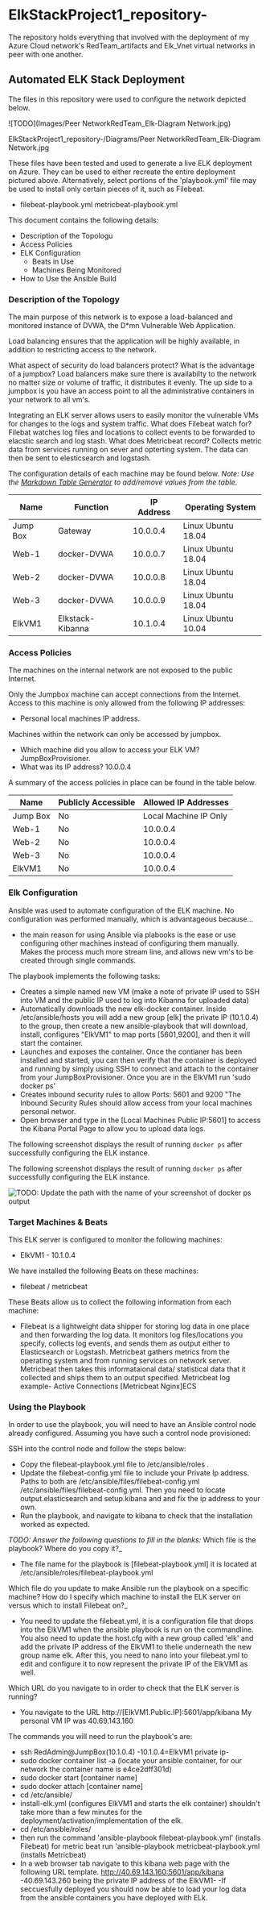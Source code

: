 # ElkStackProject1_repository-
The repository holds everything that involved with the deployment of my Azure Cloud network's RedTeam_artifacts and Elk_Vnet virtual networks in peer with one another.

## Automated ELK Stack Deployment

The files in this repository were used to configure the network depicted below.

![TODO](Images/Peer NetworkRedTeam_Elk-Diagram Network.jpg)

ElkStackProject1_repository-/Diagrams/Peer NetworkRedTeam_Elk-Diagram Network.jpg

These files have been tested and used to generate a live ELK deployment on Azure. They can be used to either recreate the entire deployment pictured above. Alternatively, select portions of the 'playbook.yml' file may be used to install only certain pieces of it, such as Filebeat.

  - filebeat-playbook.yml         metricbeat-playbook.yml  

This document contains the following details:
- Description of the Topologu
- Access Policies
- ELK Configuration
  - Beats in Use
  - Machines Being Monitored
- How to Use the Ansible Build


### Description of the Topology

The main purpose of this network is to expose a load-balanced and monitored instance of DVWA, the D*mn Vulnerable Web Application.

Load balancing ensures that the application will be highly available, in addition to restricting access to the network.

What aspect of security do load balancers protect? What is the advantage of a jumpbox?
Load balancers make sure there is availabilty to the network no matter size or volume of traffic, it distributes it evenly.  The up side to a jumpbox is you have an access point to all the administrative containers in your network to all vm's.  

Integrating an ELK server allows users to easily monitor the vulnerable VMs for changes to the logs and system traffic.
 What does Filebeat watch for?  Filebat watches log files and locations to collect events to be forwarded to elacstic search and log stash.
 What does Metricbeat record?  Collects metric data from services running on sever and opterting system.  The data can then be sent to elesticsearch and logstash.

The configuration details of each machine may be found below.
_Note: Use the [Markdown Table Generator](http://www.tablesgenerator.com/markdown_tables) to add/remove values from the table_.

| Name     | Function         | IP Address | Operating System   |
|----------|------------------|------------|--------------------|
| Jump Box | Gateway          | 10.0.0.4   | Linux Ubuntu 18.04 |
| Web-1    | docker-DVWA      | 10.0.0.7   | Linux Ubuntu 18.04 |
| Web-2    | docker-DVWA      | 10.0.0.8   | Linux Ubuntu 18.04 |
| Web-3    | docker-DVWA      | 10.0.0.9   | Linux Ubuntu 18.04 |
| ElkVM1   | Elkstack-Kibanna | 10.1.0.4   | Linux Ubuntu 10.04 |

### Access Policies

The machines on the internal network are not exposed to the public Internet. 

Only the Jumpbox machine can accept connections from the Internet. Access to this machine is only allowed from the following IP addresses:
- Personal local machines IP address.

Machines within the network can only be accessed by jumpbox.
- Which machine did you allow to access your ELK VM? JumpBoxProvisioner. 
- What was its IP address?  10.0.0.4

A summary of the access policies in place can be found in the table below.

| Name     | Publicly Accessible | Allowed IP Addresses  |
|----------|---------------------|-----------------------|
| Jump Box | No                  | Local Machine IP Only |
| Web-1    | No                  | 10.0.0.4              |
| Web-2    | No                  | 10.0.0.4              |
| Web-3    | No                  | 10.0.0.4              |
| ElkVM1   | No                  | 10.0.0.4              |

### Elk Configuration

Ansible was used to automate configuration of the ELK machine. No configuration was performed manually, which is advantageous because...
- the main reason for using Ansible via plabooks is the ease or use configuring other machines instead of configuring them manually.  Makes the process much more stream line, and allows new vm's to be created through single commands.

The playbook implements the following tasks:
- Creates a simple named new VM (make a note of private IP used to SSH into VM and the public IP used to log into Kibanna for uploaded data)
- Automatically downloads the new elk-docker container. Inside /etc/ansible/hosts you will add a new group [elk] the private IP (10.1.0.4) to the group, then create a new ansible-playbook that will download, install, configures "ElkVM1" to map ports [5601,9200], and then it will start the container.
- Launches and exposes the container. Once the contianer has been installed and started, you can then verify that the container is deployed and running by simply using SSH to connect and attach to the container from your JumpBoxProvisioner. Once you are in the ElkVM1 run 'sudo docker ps'
- Creates inbound security rules to allow Ports: 5601 and 9200 "The Inbound Security Rules should allow access from your local machines personal networ.
- Open browser and type in the [Local Machines Public IP:5601] to access the Kibana Portal Page to allow you to upload data logs.

The following screenshot displays the result of running `docker ps` after successfully configuring the ELK instance.


The following screenshot displays the result of running `docker ps` after successfully configuring the ELK instance.

![TODO: Update the path with the name of your screenshot of docker ps output](Images/docker_ps_output.png)

### Target Machines & Beats
This ELK server is configured to monitor the following machines:
- ElkVM1 - 10.1.0.4

We have installed the following Beats on these machines:
- filebeat /  metricbeat

These Beats allow us to collect the following information from each machine:
- Filebeat is a lightweight data shipper for storing log data in one place and then forwarding the log data. It monitors log files/locations you specify, collects log events, and sends them as output either to Elasticsearch or Logstash. Metricbeat gathers metrics from the operating system and from running services on network server. Metricbeat then takes this informataional data/ statistical data that it collected and ships them to an output specified. Metricbeat log example- Active Connections [Metricbeat Nginx]ECS

### Using the Playbook
In order to use the playbook, you will need to have an Ansible control node already configured. Assuming you have such a control node provisioned: 

SSH into the control node and follow the steps below:
- Copy the filebeat-playbook.yml file to /etc/ansible/roles .
- Update the filebeat-config.yml file to include your Private Ip address. Paths to both are /etc/ansible/files/filebeat-config.yml  /etc/ansible/files/filebeat-config.yml.  Then you need to locate          output.elasticsearch and setup.kibana and and fix the ip address to your own.
- Run the playbook, and navigate to kibana to check that the installation worked as expected.

_TODO: Answer the following questions to fill in the blanks:_
Which file is the playbook? Where do you copy it?_ 
- The file name for the playbook is [filebeat-playbook.yml] it is located at /etc/ansible/roles/filebeat-playbook.yml

Which file do you update to make Ansible run the playbook on a specific machine? How do I specify which machine to install the ELK server on versus which to install Filebeat on?_  
- You need to update the filebeat.yml, it is a configuration file that drops into the ElkVM1 when the ansible playbook is run on the commandline.  You also need to update the host.cfg with a new group called 'elk' and add the private IP address of the ElkVM1 to thelie underneath the new group name elk.  After this, you need to nano into your filebeat.yml to edit and configure it to now represent the private IP of the ElkVM1 as well.

Which URL do you navigate to in order to check that the ELK server is running? 
- You navigate to the URL  http://[ElkVM1.Public.IP]:5601/app/kibana   My personal VM IP was 40.69.143.160


The commands you will need to run the playbook's are:
- ssh RedAdmin@JumpBox(10.1.0.4)     -10.1.0.4=ElkVM1 private ip-
- sudo docker container list -a 
          (locate your ansible container, for our network the container name is e4ce2dff301d)
- sudo docker start [container name] 
- sudo docker attach [container name]
- cd /etc/ansible/
- install-elk.yml (configures ElkVM1 and starts the elk container) shouldn't take more than a few minutes for the deployment/activation/implementation of the elk.
- cd /etc/ansible/roles/
- then run the command 'ansible-playbook filebeat-playbook.yml' (installs Filebeat)   for metric beat run 'ansible-playbook metricbeat-playbook.yml (installs Metricbeat)
- In a web browser tab navigate to this kibana web page with the following URL template.  http://40.69.143.160:5601/app/kibana     -40.69.143.260 being the private IP address of the ElkVM1- 
-If seccuesfully deployed you should now be able to load your log data from the ansible containers you have deployed with ELk.
